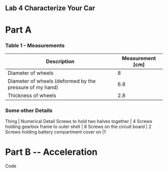 ## Lab 4 Characterize Your Car

# Part A
### Table 1 - Measurements
Description | Measurement [cm]
--- | --- |
Diameter of wheels | 8
Diameter of wheels (deformed by the pressure of my hand) | 6.8
Thickness of wheels | 2.8

### Some other Details
Thing | Numerical Detail
Screws to hold two halves together | 4
Screws holding gearbox frame to outer shell | 8
Screws on the circuit board | 2
Screws holding battery compartment cover on |1

# Part B -- Acceleration
Code

```
```